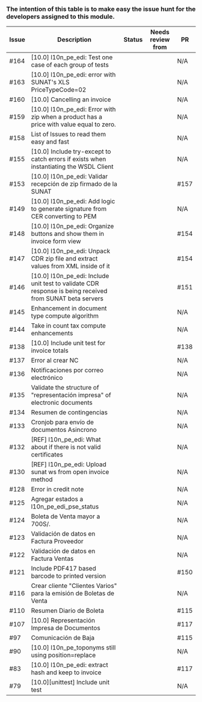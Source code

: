 ### The intention of this table is to make easy the issue hunt for the developers assigned to this module.

| Issue | Description                                                                                               | Status         | Needs review from    | PR   |
| ---   | ---                                                                                                       | ---            | ---                  | ---  |
| #164  | [10.0] l10n_pe_edi: Test one case of each group of tests                                                  |                |                      | N/A  |
| #163  | [10.0] l10n_pe_edi: error with SUNAT's XLS PriceTypeCode=02                                               |                |                      | N/A  |
| #160  | [10.0] Cancelling an invoice                                                                              |                |                      | N/A  |
| #159  | [10.0] l10n_pe_edi: Error with zip when a product has a price with value equal to zero.                   |                |                      | N/A  |
| #158  | List of Issues to read them easy and fast                                                                 |                |                      | N/A  |
| #155  | [10.0] Include try-except to catch errors if exists when instantiating the WSDL Client                    |                |                      | N/A  |
| #153  | [10.0] l10n_pe_edi: Validar recepción de zip firmado de la SUNAT                                          |                |                      | #157 |
| #149  | [10.0] l10n_pe_edi: Add logic to generate signature from CER converting to PEM                            |                |                      | N/A  |
| #148  | [10.0] l10n_pe_edi: Organize buttons and show them in invoice form view                                   |                |                      | #154 |
| #147  | [10.0] l10n_pe_edi: Unpack CDR zip file and extract values from XML inside of it                          |                |                      | #154 |
| #146  | [10.0] l10n_pe_edi: Include unit test to validate CDR response is being received from SUNAT beta servers  |                |                      | #151 |
| #145  | Enhancement in document type compute algorithm                                                            |                |                      | N/A  |
| #144  | Take in count tax compute enhancements                                                                    |                |                      | N/A  |
| #138  | [10.0] Include unit test for invoice totals                                                               |                |                      | #138 |
| #137  | Error al crear NC                                                                                         |                |                      | N/A  |
| #136  | Notificaciones por correo electrónico                                                                     |                |                      | N/A  |
| #135  | Validate the structure of "representación impresa" of electronic documents                                |                |                      | N/A  |
| #134  | Resumen de contingencias                                                                                  |                |                      | N/A  |
| #133  | Cronjob para envío de documentos Asincrono                                                                |                |                      | N/A  |
| #132  | [REF] l10n_pe_edi: What about if there is not valid certificates                                          |                |                      | N/A  |
| #130  | [REF] l10n_pe_edi: Upload sunat ws from open invoice method                                               |                |                      | N/A  |
| #128  | Error in credit note                                                                                      |                |                      | N/A  |
| #125  | Agregar estados a l10n_pe_edi_pse_status                                                                  |                |                      | N/A  |
| #124  | Boleta de Venta mayor a 700S/.                                                                            |                |                      | N/A  |
| #123  | Validación de datos en Factura Proveedor                                                                  |                |                      | N/A  |
| #122  | Validación de datos en Factura Ventas                                                                     |                |                      | N/A  |
| #121  | Include PDF417 based barcode to printed version                                                           |                |                      | #150 |
| #116  | Crear cliente "Clientes Varios" para la emisión de Boletas de Venta                                       |                |                      | N/A  |
| #110  | Resumen Diario de Boleta                                                                                  |                |                      | #115 |
| #107  | [10.0] Representación Impresa de Documentos                                                               |                |                      | #117 |
| #97   | Comunicación de Baja                                                                                      |                |                      | #115 |
| #90   | [10.0] l10n_pe_toponyms still using position=replace                                                      |                |                      | N/A  |
| #83   | [10.0] l10n_pe_edi: extract hash and keep to invoice                                                      |                |                      | #117 |
| #79   | [10.0][unittest] Include unit test                                                                        |                |                      | N/A  |

